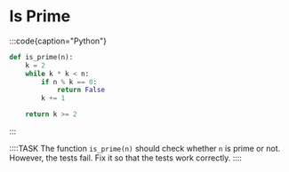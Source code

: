 # Is Prime

:::code{caption="Python"}

```python
def is_prime(n):
    k = 2
    while k * k < n:
        if n % k == 0:
            return False
        k += 1

    return k >= 2
```

:::

::::TASK
The function `is_prime(n)` should check whether `n` is prime or not.
However, the tests fail.
Fix it so that the tests work correctly.
::::
